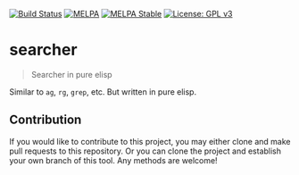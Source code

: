 [![Build Status](https://travis-ci.com/jcs-elpa/searcher.svg?branch=master)](https://travis-ci.com/jcs-elpa/searcher)
[![MELPA](https://melpa.org/packages/searcher-badge.svg)](https://melpa.org/#/searcher)
[![MELPA Stable](https://stable.melpa.org/packages/searcher-badge.svg)](https://stable.melpa.org/#/searcher)
[![License: GPL v3](https://img.shields.io/badge/License-GPL%20v3-blue.svg)](https://www.gnu.org/licenses/gpl-3.0)

# searcher
> Searcher in pure elisp

Similar to `ag`, `rg`, `grep`, etc. But written in pure elisp.

## Contribution

If you would like to contribute to this project, you may either
clone and make pull requests to this repository. Or you can
clone the project and establish your own branch of this tool.
Any methods are welcome!
